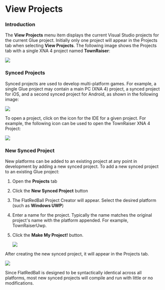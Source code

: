 # View Projects

### Introduction

The **View Projects** menu item displays the current Visual Studio projects for the current Glue project. Initially only one project will appear in the Projects tab when selecting **View Projects**. The following image shows the Projects tab with a single XNA 4 project named **TownRaiser**:

![](../../../.gitbook/assets/2017-04-img\_58f2c7a997269.png)

### Synced Projects

Synced projects are used to develop multi-platform games. For example, a single Glue project may contain a main PC (XNA 4) project, a synced project for iOS, and a second synced project for Android, as shown in the following image:

![](../../../.gitbook/assets/2017-04-img\_58f2ca34ce257.png)

To open a project, click on the icon for the IDE for a given project. For example, the following icon can be used to open the TownRaiser XNA 4 Project:

![](../../../.gitbook/assets/2017-04-img\_58f2cb4ab5082.png)

### New Synced Project

New platforms can be added to an existing project at any point in development by adding a new synced project. To add a new synced project to an existing Glue project:

1. Open the **Projects** tab
2. Click the **New Synced Project** button
3. The FlatRedBall Project Creator will appear. Select the desired platform (such as **Windows UWP**)
4. Enter a name for the project. Typically the name matches the original project's name with the platform appended. For example, TownRaiserUwp.
5.  Click the **Make My Project!** button.

    ![](../../../.gitbook/assets/2017-04-img\_58f2cd5dbfe44.png)

After creating the new synced project, it will appear in the Projects tab.

![](../../../.gitbook/assets/2017-04-img\_58f2cdedd3206.png)

Since FlatRedBall is designed to be syntactically identical across all platforms, most new synced projects will compile and run with little or no modifications.
